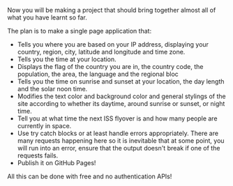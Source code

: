 Now you will be making a project that should bring together almost all of what you have learnt so far.

The plan is to make a single page application that:

- Tells you where you are based on your IP address, displaying your country, region, city, latitude and longitude and time zone.
- Tells you the time at your location.
- Displays the flag of the country you are in, the country code, the population, the area, the language and the regional bloc
- Tells you the time on sunrise and sunset at your location, the day length and the solar noon time.
- Modifies the text color and background color and general stylings of the site according to whether its daytime, around sunrise or sunset, or night time.
- Tell you at what time the next ISS flyover is and how many people are currently in space.
- Use try catch blocks or at least handle errors appropriately. There are many requests happening here so it is inevitable that at some point, you will run into an error, ensure that the output doesn't break if one of the requests fails.
- Publish it on GitHub Pages!

All this can be done with free and no authentication APIs!
